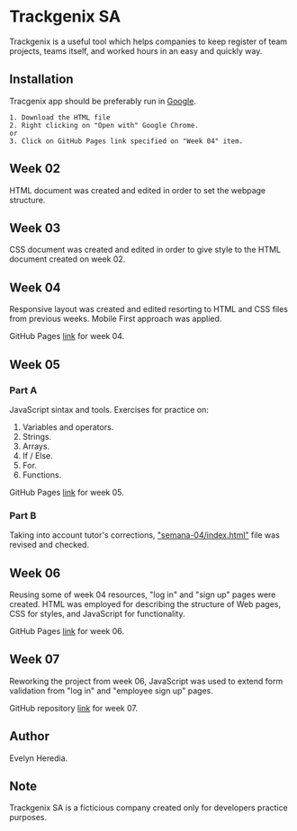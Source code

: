 # Trackgenix SA 
Trackgenix is a useful tool which helps companies to keep register of team projects, teams itself, and worked hours in an easy and quickly way.
## Installation
Tracgenix app should be preferably run in [Google](https://www.google.com.ar/?hl=es). 
```
1. Download the HTML file
2. Right clicking on "Open with" Google Chrome.
or
3. Click on GitHub Pages link specified on "Week 04" item.
```
## Week 02
HTML document was created and edited in order to set the webpage structure.
## Week 03
CSS document was created and edited in order to give style to the HTML document created on week 02.
## Week 04
Responsive layout was created and edited resorting to HTML and CSS files from previous weeks. Mobile First approach was applied.

GitHub Pages [link](https://evelyn-heredia.github.io/BaSP-M2022-Etapa-1/semana-04/index.html) for week 04.
## Week 05
### Part A
JavaScript sintax and tools. Exercises for practice on:
1. Variables and operators.
2. Strings.
3. Arrays.
4. If / Else.
5. For.
6.  Functions.

GitHub Pages [link](https://evelyn-heredia.github.io/BaSP-M2022-Etapa-1/semana-05/index.html) for week 05.

### Part B
Taking into account tutor's corrections, ["semana-04/index.html"](https://evelyn-heredia.github.io/BaSP-M2022-Etapa-1/semana-04/index.html) file was revised and checked.
## Week 06
Reusing some of week 04 resources, "log in" and "sign up" pages were created. HTML was employed for describing the structure of Web pages, CSS for styles, and JavaScript for functionality.

GitHub Pages [link](https://evelyn-heredia.github.io/BaSP-M2022-Etapa-1/semana-06/views/index.html) for week 06.
## Week 07
Reworking the project from week 06, JavaScript was used to extend form validation from "log in" and "employee sign up" pages.

GitHub repository [link](https://github.com/Evelyn-Heredia/BaSP-M2022-Etapa-1/tree/master/semana-07) for week 07.
## Author
Evelyn Heredia.
## Note
Trackgenix SA is a ficticious company created only for developers practice purposes.
